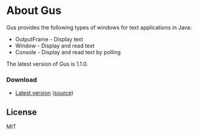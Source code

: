 # About Gus
Gus provides the following types of windows for text applications in Java:

  - OutputFrame - Display text
  - Window - Display and read text
  - Console - Display and read text by polling

The latest version of Gus is 1.1.0.

### Download
 - [Latest version](https://github.com/peterjohansen/gus/blob/master/dist/gus-1.1.0.jar?raw=true) ([source](https://github.com/peterjohansen/gus/blob/master/dist/gus-1.1.0-source.jar?raw=true))

License
----

MIT
